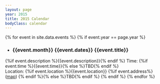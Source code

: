 ```yaml
---
layout: page
year: 2015
title: 2015 Calendar
bodyClass: calendar
---
```


{% for event in site.data.events %}
	{% if event.year == page.year %}
* <h3><b>{{event.month}} {{event.dates}}</b> {{event.title}}</h3>
{%if event.description %}{{event.description}}{% endif %}
Time: {%if event.time %}{{event.time}}{% else %}TBD{% endif %}</br>
Location: {%if event.location %}{{event.location}} {%if event.address%} ([map]({{event.address}})) {% endif %}{% else %}TBD{% endif %}
    {% endif %}
{% endfor %}
